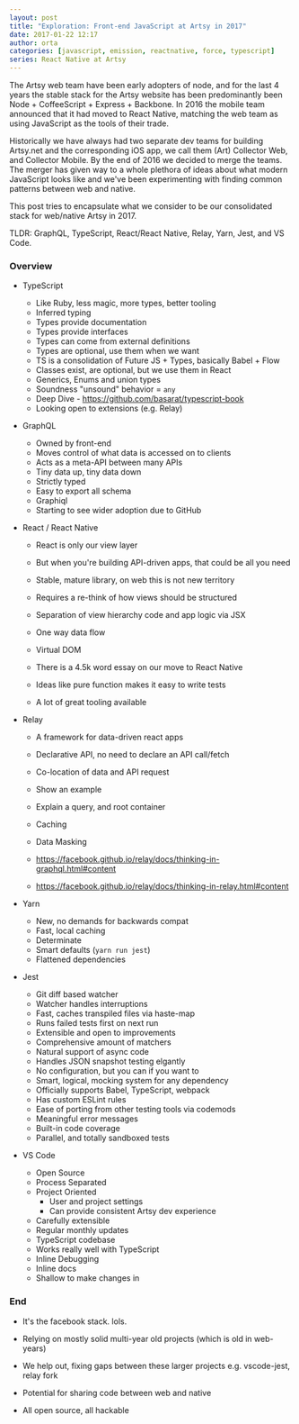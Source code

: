 ```yaml
---
layout: post
title: "Exploration: Front-end JavaScript at Artsy in 2017"
date: 2017-01-22 12:17
author: orta
categories: [javascript, emission, reactnative, force, typescript]
series: React Native at Artsy
---
```


The Artsy web team have been early adopters of node, and for the last 4 years the stable stack for the Artsy website has been predominantly been Node + CoffeeScript + Express + Backbone. In 2016 the mobile team announced that it had moved to React Native, matching the web team as using JavaScript as the tools of their trade.

Historically we have always had two separate dev teams for building Artsy.net and the corresponding iOS app, we call them (Art) Collector Web, and Collector Mobile. By the end of 2016 we decided to merge the teams. The merger has given way to a whole plethora of ideas about what modern JavaScript looks like and we've been experimenting with finding common patterns between web and native.

This post tries to encapsulate what we consider to be our consolidated stack for web/native Artsy in 2017. 

TLDR: GraphQL, TypeScript, React/React Native, Relay, Yarn, Jest, and VS Code.  

<!-- more -->

### Overview

* TypeScript
  - Like Ruby, less magic, more types, better tooling
  - Inferred typing
  - Types provide documentation
  - Types provide interfaces
  - Types can come from external definitions
  - Types are optional, use them when we want
  - TS is a consolidation of Future JS + Types, basically Babel + Flow
  - Classes exist, are optional, but we use them in React
  - Generics, Enums and union types
  - Soundness "unsound" behavior = `any`
  - Deep Dive - https://github.com/basarat/typescript-book
  - Looking open to extensions (e.g. Relay)

* GraphQL
  - Owned by front-end
  - Moves control of what data is accessed on to clients
  - Acts as a meta-API between many APIs
  - Tiny data up, tiny data down
  - Strictly typed
  - Easy to export all schema
  - Graphiql
  - Starting to see wider adoption due to GitHub

* React / React Native
  - React is only our view layer
  - But when you're building API-driven apps, that could be all you need

  - Stable, mature library, on web this is not new territory
  - Requires a re-think of how views should be structured
  - Separation of view hierarchy code and app logic via JSX

  - One way data flow
  - Virtual DOM
  - There is a 4.5k word essay on our move to React Native

  - Ideas like pure function makes it easy to write tests
  - A lot of great tooling available 

* Relay
  - A framework for data-driven react apps
  - Declarative API, no need to declare an API call/fetch
  - Co-location of data and API request
  
  - Show an example

  - Explain a query, and root container
  - Caching
  - Data Masking

  - https://facebook.github.io/relay/docs/thinking-in-graphql.html#content
  - https://facebook.github.io/relay/docs/thinking-in-relay.html#content

* Yarn
  - New, no demands for backwards compat
  - Fast, local caching
  - Determinate
  - Smart defaults (`yarn run jest`)
  - Flattened dependencies


* Jest
  - Git diff based watcher
  - Watcher handles interruptions
  - Fast, caches transpiled files via haste-map
  - Runs failed tests first on next run
  - Extensible and open to improvements 
  - Comprehensive amount of matchers
  - Natural support of async code
  - Handles JSON snapshot testing elgantly
  - No configuration, but you can if you want to
  - Smart, logical, mocking system for any dependency
  - Officially supports Babel, TypeScript, webpack
  - Has custom ESLint rules
  - Ease of porting from other testing tools via codemods
  - Meaningful error messages
  - Built-in code coverage
  - Parallel, and totally sandboxed tests


* VS Code
  - Open Source
  - Process Separated
  - Project Oriented
    - User and project settings
    - Can provide consistent Artsy dev experience
  - Carefully extensible
  - Regular monthly updates
  - TypeScript codebase
  - Works really well with TypeScript
  - Inline Debugging
  - Inline docs
  - Shallow to make changes in


### End

- It's the facebook stack. lols.

- Relying on mostly solid multi-year old projects (which is old in web-years)
- We help out, fixing gaps between these larger projects e.g. vscode-jest, relay fork
- Potential for sharing code between web and native
- All open source, all hackable


